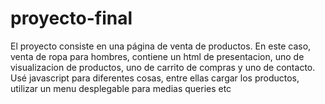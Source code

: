 # proyecto-final
El proyecto consiste en una página de venta de productos.
En este caso, venta de ropa para hombres, contiene un html de presentacion, uno de visualizacion de productos, uno de carrito de compras
y uno de contacto. Usé javascript para diferentes cosas, entre ellas cargar los productos, utilizar un menu desplegable para medias queries etc
